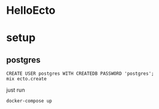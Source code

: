 # HelloEcto

# setup

## postgres

```
CREATE USER postgres WITH CREATEDB PASSWORD 'postgres';
mix ecto.create
```

just run

```
docker-compose up
```
